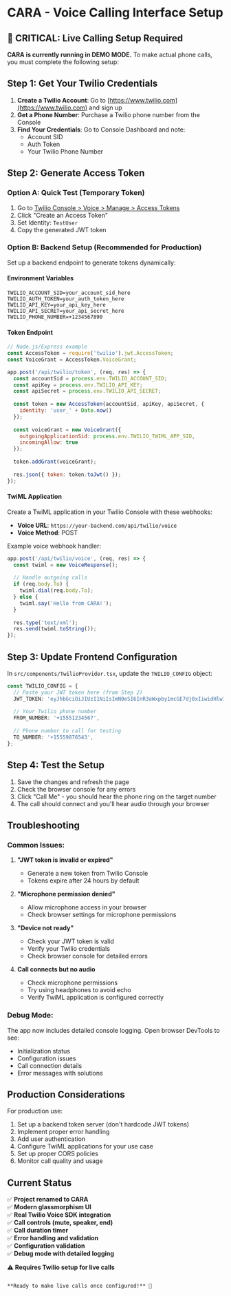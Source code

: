 # CARA - Voice Calling Interface Setup

## 🚨 CRITICAL: Live Calling Setup Required

**CARA is currently running in DEMO MODE.** To make actual phone calls, you must complete the following setup:

## Step 1: Get Your Twilio Credentials

1. **Create a Twilio Account**: Go to [https://www.twilio.com](https://www.twilio.com) and sign up
2. **Get a Phone Number**: Purchase a Twilio phone number from the Console
3. **Find Your Credentials**: Go to Console Dashboard and note:
   - Account SID
   - Auth Token
   - Your Twilio Phone Number

## Step 2: Generate Access Token

### Option A: Quick Test (Temporary Token)
1. Go to [Twilio Console > Voice > Manage > Access Tokens](https://console.twilio.com/develop/voice/manage/access-tokens)
2. Click "Create an Access Token"
3. Set Identity: `TestUser`
4. Copy the generated JWT token

### Option B: Backend Setup (Recommended for Production)
Set up a backend endpoint to generate tokens dynamically:

#### Environment Variables

```env
TWILIO_ACCOUNT_SID=your_account_sid_here
TWILIO_AUTH_TOKEN=your_auth_token_here
TWILIO_API_KEY=your_api_key_here
TWILIO_API_SECRET=your_api_secret_here
TWILIO_PHONE_NUMBER=+1234567890
```

#### Token Endpoint

```javascript
// Node.js/Express example
const AccessToken = require('twilio').jwt.AccessToken;
const VoiceGrant = AccessToken.VoiceGrant;

app.post('/api/twilio/token', (req, res) => {
  const accountSid = process.env.TWILIO_ACCOUNT_SID;
  const apiKey = process.env.TWILIO_API_KEY;
  const apiSecret = process.env.TWILIO_API_SECRET;
  
  const token = new AccessToken(accountSid, apiKey, apiSecret, {
    identity: 'user_' + Date.now()
  });
  
  const voiceGrant = new VoiceGrant({
    outgoingApplicationSid: process.env.TWILIO_TWIML_APP_SID,
    incomingAllow: true
  });
  
  token.addGrant(voiceGrant);
  
  res.json({ token: token.toJwt() });
});
```

#### TwiML Application
Create a TwiML application in your Twilio Console with these webhooks:

- **Voice URL**: `https://your-backend.com/api/twilio/voice`
- **Voice Method**: POST

Example voice webhook handler:
```javascript
app.post('/api/twilio/voice', (req, res) => {
  const twiml = new VoiceResponse();
  
  // Handle outgoing calls
  if (req.body.To) {
    twiml.dial(req.body.To);
  } else {
    twiml.say('Hello from CARA!');
  }
  
  res.type('text/xml');
  res.send(twiml.toString());
});
```

## Step 3: Update Frontend Configuration

In `src/components/TwilioProvider.tsx`, update the `TWILIO_CONFIG` object:

```typescript
const TWILIO_CONFIG = {
  // Paste your JWT token here (from Step 2)
  JWT_TOKEN: 'eyJhbGciOiJIUzI1NiIsImN0eSI6InR3aWxpby1mcGE7dj0xIiwidHlwIjoiSldUIn0...',
  
  // Your Twilio phone number
  FROM_NUMBER: '+15551234567',
  
  // Phone number to call for testing
  TO_NUMBER: '+15559876543',
};
```

## Step 4: Test the Setup

1. Save the changes and refresh the page
2. Check the browser console for any errors
3. Click "Call Me" - you should hear the phone ring on the target number
4. The call should connect and you'll hear audio through your browser

## Troubleshooting

### Common Issues:

1. **"JWT token is invalid or expired"**
   - Generate a new token from Twilio Console
   - Tokens expire after 24 hours by default

2. **"Microphone permission denied"**
   - Allow microphone access in your browser
   - Check browser settings for microphone permissions

3. **"Device not ready"**
   - Check your JWT token is valid
   - Verify your Twilio credentials
   - Check browser console for detailed errors

4. **Call connects but no audio**
   - Check microphone permissions
   - Try using headphones to avoid echo
   - Verify TwiML application is configured correctly

### Debug Mode:
The app now includes detailed console logging. Open browser DevTools to see:
- Initialization status
- Configuration issues
- Call connection details
- Error messages with solutions

## Production Considerations

For production use:
1. Set up a backend token server (don't hardcode JWT tokens)
2. Implement proper error handling
3. Add user authentication
4. Configure TwiML applications for your use case
5. Set up proper CORS policies
6. Monitor call quality and usage

## Current Status

✅ **Project renamed to CARA**  
✅ **Modern glassmorphism UI**  
✅ **Real Twilio Voice SDK integration**  
✅ **Call controls (mute, speaker, end)**  
✅ **Call duration timer**  
✅ **Error handling and validation**  
✅ **Configuration validation**  
✅ **Debug mode with detailed logging**  

⚠️ **Requires Twilio setup for live calls**
```

**Ready to make live calls once configured!** 🎉